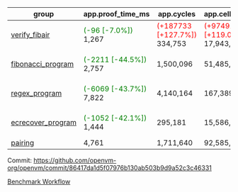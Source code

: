 | group | app.proof_time_ms | app.cycles | app.cells_used | leaf.proof_time_ms | leaf.cycles | leaf.cells_used |
| -- | -- | -- | -- | -- | -- | -- |
| [verify_fibair](https://github.com/openvm-org/openvm/blob/benchmark-results/benchmarks-pr/1413/verify_fibair-86417da1d5f07976b130ab503b9d9a52c3c46331.md) |<span style='color: green'>(-96 [-7.0%])</span> 1,267 | <span style='color: red'>(+187733 [+127.7%])</span> 334,753 | <span style='color: red'>(+9749137 [+119.0%])</span> 17,943,801 |- | - | - |
| [fibonacci_program](https://github.com/openvm-org/openvm/blob/benchmark-results/benchmarks-pr/1413/fibonacci-86417da1d5f07976b130ab503b9d9a52c3c46331.md) |<span style='color: green'>(-2211 [-44.5%])</span> 2,757 |  1,500,096 |  51,485,167 |<span style='color: green'>(-185 [-4.5%])</span> 3,888 | <span style='color: red'>(+450130 [+55.2%])</span> 1,265,633 | <span style='color: red'>(+31507615 [+81.1%])</span> 70,354,211 |
| [regex_program](https://github.com/openvm-org/openvm/blob/benchmark-results/benchmarks-pr/1413/regex-86417da1d5f07976b130ab503b9d9a52c3c46331.md) |<span style='color: green'>(-6069 [-43.7%])</span> 7,822 |  4,140,164 |  167,389,450 |<span style='color: green'>(-1621 [-9.7%])</span> 15,084 | <span style='color: red'>(+1085698 [+37.4%])</span> 3,988,083 | <span style='color: red'>(+131160180 [+75.5%])</span> 304,899,193 |
| [ecrecover_program](https://github.com/openvm-org/openvm/blob/benchmark-results/benchmarks-pr/1413/ecrecover-86417da1d5f07976b130ab503b9d9a52c3c46331.md) |<span style='color: green'>(-1052 [-42.1%])</span> 1,444 |  295,181 |  15,586,346 |<span style='color: green'>(-259 [-1.9%])</span> 13,137 | <span style='color: red'>(+735771 [+32.7%])</span> 2,989,096 | <span style='color: red'>(+110513105 [+82.6%])</span> 244,299,082 |
| [pairing](https://github.com/openvm-org/openvm/blob/benchmark-results/benchmarks-pr/1413/pairing-86417da1d5f07976b130ab503b9d9a52c3c46331.md) | 4,761 |  1,711,640 |  92,585,975 | 14,066 |  3,302,143 |  275,099,088 |


Commit: https://github.com/openvm-org/openvm/commit/86417da1d5f07976b130ab503b9d9a52c3c46331

[Benchmark Workflow](https://github.com/openvm-org/openvm/actions/runs/13816250523)
